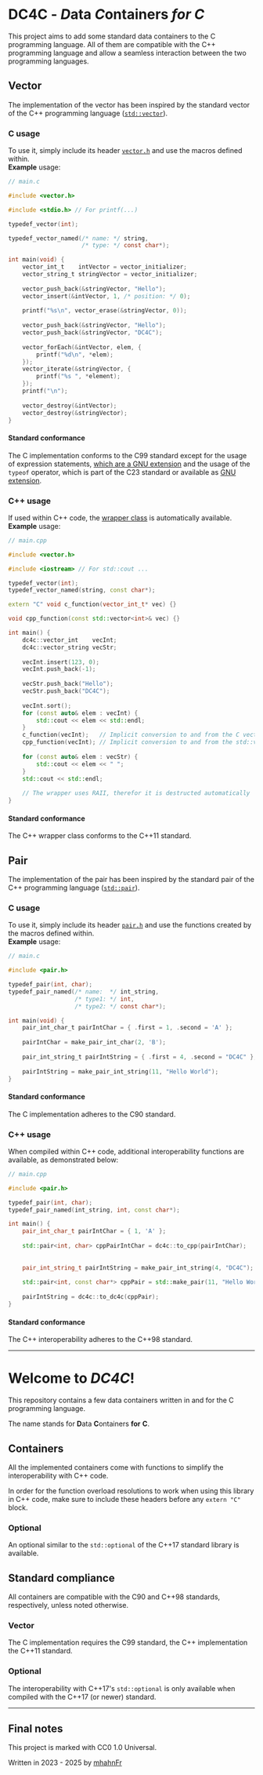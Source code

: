 # DC4C - *D*ata *C*ontainers *for C*
This project aims to add some standard data containers to the C programming language. All of them are compatible
with the C++ programming language and allow a seamless interaction between the two programming languages.

## Vector
The implementation of the vector has been inspired by the standard vector of the C++ programming language ([`std::vector`][2]).

### C usage
To use it, simply include its header [`vector.h`][3] and use the macros defined within.  
**Example** usage:
```c
// main.c

#include <vector.h>

#include <stdio.h> // For printf(...)

typedef_vector(int);

typedef_vector_named(/* name: */ string, 
                     /* type: */ const char*);

int main(void) {
    vector_int_t    intVector = vector_initializer;
    vector_string_t stringVector = vector_initializer;
    
    vector_push_back(&stringVector, "Hello");
    vector_insert(&intVector, 1, /* position: */ 0);
    
    printf("%s\n", vector_erase(&stringVector, 0));
    
    vector_push_back(&stringVector, "Hello");
    vector_push_back(&stringVector, "DC4C");
    
    vector_forEach(&intVector, elem, {
        printf("%d\n", *elem);
    });
    vector_iterate(&stringVector, {
        printf("%s ", *element);
    });
    printf("\n");
    
    vector_destroy(&intVector);
    vector_destroy(&stringVector);
}
```

#### Standard conformance
The C implementation conforms to the C99 standard except for the usage of expression statements, [which are a GNU extension][5]
and the usage of the `typeof` operator, which is part of the C23 standard or available as [GNU extension][6].

### C++ usage
If used within C++ code, the [wrapper class][4] is automatically available.  
**Example** usage:
```c++
// main.cpp

#include <vector.h>

#include <iostream> // For std::cout ...

typedef_vector(int);
typedef_vector_named(string, const char*);

extern "C" void c_function(vector_int_t* vec) {}

void cpp_function(const std::vector<int>& vec) {}

int main() {
    dc4c::vector_int    vecInt;
    dc4c::vector_string vecStr;
    
    vecInt.insert(123, 0);
    vecInt.push_back(-1);
    
    vecStr.push_back("Hello");
    vecStr.push_back("DC4C");
    
    vecInt.sort();
    for (const auto& elem : vecInt) {
        std::cout << elem << std::endl;
    }
    c_function(vecInt);   // Implicit conversion to and from the C vector type
    cpp_function(vecInt); // Implicit conversion to and from the std::vector
        
    for (const auto& elem : vecStr) {
        std::cout << elem << " ";
    }
    std::cout << std::endl;
    
    // The wrapper uses RAII, therefor it is destructed automatically
}
```

#### Standard conformance
The C++ wrapper class conforms to the C++11 standard.

## Pair
The implementation of the pair has been inspired by the standard pair of the C++ programming language ([`std::pair`][7]).

### C usage
To use it, simply include its header [`pair.h`][8] and use the functions created by the macros defined within.  
**Example** usage:
```c
// main.c

#include <pair.h>

typedef_pair(int, char);
typedef_pair_named(/* name:  */ int_string, 
                   /* type1: */ int,
                   /* type2: */ const char*);

int main(void) {
    pair_int_char_t pairIntChar = { .first = 1, .second = 'A' };
    
    pairIntChar = make_pair_int_char(2, 'B');
    
    pair_int_string_t pairIntString = { .first = 4, .second = "DC4C" };
    
    pairIntString = make_pair_int_string(11, "Hello World");
}
```

#### Standard conformance
The C implementation adheres to the C90 standard.

### C++ usage
When compiled within C++ code, additional interoperability functions are available, as demonstrated below:
```c++
// main.cpp

#include <pair.h>

typedef_pair(int, char);
typedef_pair_named(int_string, int, const char*);

int main() {
    pair_int_char_t pairIntChar = { 1, 'A' };
    
    std::pair<int, char> cppPairIntChar = dc4c::to_cpp(pairIntChar);
    
    
    pair_int_string_t pairIntString = make_pair_int_string(4, "DC4C");
    
    std::pair<int, const char*> cppPair = std::make_pair(11, "Hello World");
    
    pairIntString = dc4c::to_dc4c(cppPair);
}
```

#### Standard conformance
The C++ interoperability adheres to the C++98 standard.

---
# Welcome to _DC4C_!
This repository contains a few data containers written in and for the C programming language.

The name stands for **D**ata **C**ontainers **for** **C**.

## Containers
All the implemented containers come with functions to simplify the interoperability with C++ code.

In order for the function overload resolutions to work when using this library in C++ code,
make sure to include these headers before any `extern "C"` block.

### Optional
An optional similar to the `std::optional` of the C++17 standard library is available.

## Standard compliance
All containers are compatible with the C90 and C++98 standards, respectively, unless noted otherwise.

### Vector
The C implementation requires the C99 standard, the C++ implementation the C++11 standard.

### Optional
The interoperability with C++17's `std::optional` is only available when compiled with the C++17 (or newer) standard.

---

## Final notes
This project is marked with CC0 1.0 Universal.

Written in 2023 - 2025 by [mhahnFr][1]

[1]: https://github.com/mhahnFr
[2]: https://en.cppreference.com/w/cpp/container/vector.html
[3]: DC4C/vector.h
[4]: DC4C/vector.hpp
[5]: https://gcc.gnu.org/onlinedocs/gcc/Statement-Exprs.html
[6]: https://gcc.gnu.org/onlinedocs/gcc/Typeof.html
[7]: https://en.cppreference.com/w/cpp/utility/pair.html
[8]: DC4C/pair.h